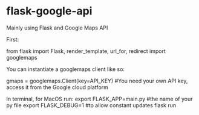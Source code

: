 # flask-google-api

Mainly using Flask and Google Maps API

First: 

from flask import Flask, render_template, url_for, redirect
import googlemaps

You can instantiate a googlemaps client like so:

gmaps = googlemaps.Client(key=API_KEY)
#You need your own API key, access it from the Google cloud platform

In terminal, for MacOS run:
export FLASK_APP=main.py
#the name of your py file
export FLASK_DEBUG=1
#to allow constant updates
flask run
